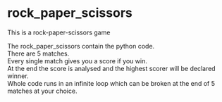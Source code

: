 # rock_paper_scissors
This is a rock-paper-scissors game

The rock_paper_scissors contain the python code.<br/>
  There are 5 matches.<br/>
  Every single match gives you a score if you win.<br/>
  At the end the score is analysed and the highest scorer will be declared winner.<br/>
  Whole code runs in an infinite loop which can be broken at the end of 5 matches at your choice.<br/>
